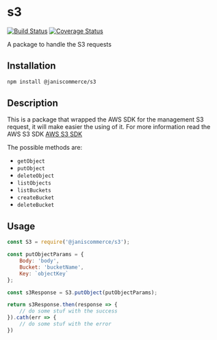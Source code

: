 # s3

[![Build Status](https://travis-ci.org/janis-commerce/s3.svg?branch=master)](https://travis-ci.org/janis-commerce/s3)
[![Coverage Status](https://coveralls.io/repos/github/janis-commerce/s3/badge.svg?branch=master)](https://coveralls.io/github/janis-commerce/s3?branch=master)

A package to handle the S3 requests

## Installation
```sh
npm install @janiscommerce/s3
```
## Description
This is a package that wrapped the AWS SDK for the management S3 request, it will make easier the using of it. For more information read the AWS S3 SDK [AWS S3 SDK](https://docs.aws.amazon.com/AWSJavaScriptSDK/latest/AWS/S3.html)

The possible methods are:

* `getObject`
* `putObject`
* `deleteObject`
* `listObjects`
* `listBuckets`
* `createBucket`
* `deleteBucket`

## Usage
```js
const S3 = require('@janiscommerce/s3');

const putObjectParams = {
	Body: 'body',
	Bucket: 'bucketName',
	Key: `objectKey`
};

const s3Response = S3.putObject(putObjectParams);

return s3Response.then(response => {
	// do some stuf with the success
}).cath(err => {
	// do some stuf with the error
})

```
